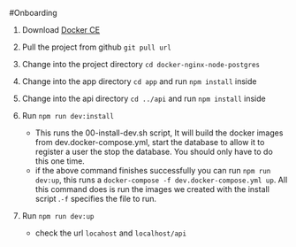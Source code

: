 #Onboarding

1. Download [Docker CE](https://store.docker.com/editions/community/docker-ce-desktop-mac)

2. Pull the project from github `git pull url`

3. Change into the project directory `cd docker-nginx-node-postgres`
4. Change into the app directory `cd app` and run `npm install` inside
5. Change into the api directory `cd ../api` and run `npm install` inside
6. Run `npm run dev:install`
	- This runs the 00-install-dev.sh script, It will build the docker images from dev.docker-compose.yml, start the database to allow it to register a user the stop the database. You should only have to do this one time.
	- if the above command finishes successfully you can run `npm run dev:up`, this runs a `docker-compose -f dev.docker-compose.yml up`. All this command does is run the images we created with the install script .`-f` specifies the file to run.

7. Run `npm run dev:up`
	- check the url `locahost` and `localhost/api`





